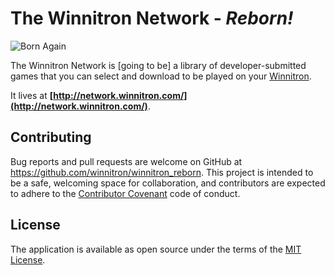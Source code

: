 # The Winnitron Network - *Reborn!*

![Born Again](https://i.imgur.com/7T5mkXs.png)

The Winnitron Network is [going to be] a library of developer-submitted games that you can select and download to be played on your [Winnitron](http://winnitron.com).

It lives at **[http://network.winnitron.com/](http://network.winnitron.com/)**.

## Contributing

Bug reports and pull requests are welcome on GitHub at https://github.com/winnitron/winnitron_reborn. This project is intended to be a safe, welcoming space for collaboration, and contributors are expected to adhere to the [Contributor Covenant](http://contributor-covenant.org) code of conduct.

## License

The application is available as open source under the terms of the [MIT License](http://opensource.org/licenses/MIT).

